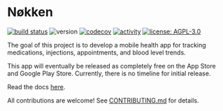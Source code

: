 # Nøkken
[![build status](https://github.com/charlottecroce/nokken/actions/workflows/ci_testing.yml/badge.svg?branch=main)](https://github.com/charlottecroce/nokken/actions)
![version](https://img.shields.io/badge/version-0.0.1-blue)
[![codecov](https://codecov.io/gh/charlottecroce/nokken/graph/badge.svg?token=DTHAJGX6X9)](https://codecov.io/gh/charlottecroce/nokken)
[![activity](https://img.shields.io/github/commit-activity/m/badges/shields)](https://github.com/charlottecroce/nokken/pulse)
[![license: AGPL-3.0](https://img.shields.io/badge/license-AGPLv3-purple.svg)](LICENSE)

The goal of this project is to develop a mobile health app for tracking medications, injections, appointments, and blood level trends.

This app will eventually be released as completely free on the App Store and Google Play Store. Currently, there is no timeline for initial release.

Read the docs [here](docs/wiki/README.md).

All contributions are welcome! See [CONTRIBUTING.md](CONTRIBUTING.md) for details.

